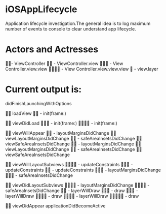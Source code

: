 # iOSAppLifecycle
Application lifecycle investigation.The general idea is to log maximum number of events to console to clear understand app lifecycle.
# Actors and Actresses
🤴🏿- ViewController 
🐯🐯 - ViewController.view 
🐸🐸🐸 - View Controller.view.view 
🦊🦊🦊🦊 - View Controller.view.view.view 
🌅 - view.layer 
# Current output is: 
didFinishLaunchingWithOptions

🤴🏿 loadView
🐯🐯 - init(frame:)

🤴🏿 viewDidLoad
🐸🐸🐸 - init(frame:)
🦊🦊🦊🦊 - init(frame:)

🤴🏿 viewWillAppear
🐯🐯 - layoutMarginsDidChange
🤴🏿 viewLayoutMarginsDidChange
🐯🐯 - safeAreaInsetsDidChange
🤴🏿 viewSafeAreaInsetsDidChange
🐯🐯 - layoutMarginsDidChange
🤴🏿 viewLayoutMarginsDidChange
🐯🐯 - safeAreaInsetsDidChange
🤴🏿 viewSafeAreaInsetsDidChange

🤴🏿 viewWillLayoutSubviews
🦊🦊🦊🦊 - updateConstraints
🐸🐸🐸 - updateConstraints
🐯🐯 - updateConstraints
🐸🐸🐸 - layoutMarginsDidChange
🐸🐸🐸 - safeAreaInsetsDidChange

🤴🏿 viewDidLayoutSubviews
🦊🦊🦊🦊 - layoutMarginsDidChange
🦊🦊🦊🦊 - safeAreaInsetsDidChange
🐯🐯 - layerWillDraw
🐯🐯🌅 - draw
🐸🐸🐸 - layerWillDraw
🐸🐸🐸🌅 - draw
🦊🦊🦊🦊 - layerWillDraw
🦊🦊🦊🦊🌅 - draw

🤴🏿 viewDidAppear
applicationDidBecomeActive
